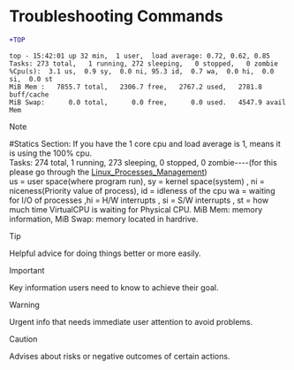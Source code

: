  # Troubleshooting Commands

 ```diff
+TOP
```
```
top - 15:42:01 up 32 min,  1 user,  load average: 0.72, 0.62, 0.85
Tasks: 273 total,   1 running, 272 sleeping,   0 stopped,   0 zombie
%Cpu(s):  3.1 us,  0.9 sy,  0.0 ni, 95.3 id,  0.7 wa,  0.0 hi,  0.0 si,  0.0 st
MiB Mem :   7855.7 total,   2306.7 free,   2767.2 used,   2781.8 buff/cache
MiB Swap:      0.0 total,      0.0 free,      0.0 used.   4547.9 avail Mem 

```
> [!NOTE]
> #Statics Section:
> If you have the 1 core cpu and load average is 1, means it is using the 100% cpu. <br>
> Tasks: 274 total,   1 running, 273 sleeping,   0 stopped,   0 zombie----(for this please go through the [Linux_Processes_Management](linux_docks/Linux_Processes_Management)) <br>
> us = user space(where program run), sy = kernel space(system) , ni = niceness(Priority value of process), id = idleness of the cpu
> wa = waiting for I/O of processes ,hi = H/W interrupts , si = S/W interrupts , st = how much time VirtualCPU is waiting for Physical CPU.
> MiB Mem: memory information, MiB Swap: memory located in hardrive.
> 


> [!TIP]
> Helpful advice for doing things better or more easily.

> [!IMPORTANT]
> Key information users need to know to achieve their goal.

> [!WARNING]
> Urgent info that needs immediate user attention to avoid problems.

> [!CAUTION]
> Advises about risks or negative outcomes of certain actions.
